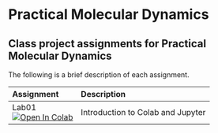 # Practical Molecular Dynamics

## Class project assignments for Practical Molecular Dynamics

The following is a brief description of each assignment.

| Assignment| Description                       |
|:--------|:--------|
| Lab01 <br/>[![Open In Colab](https://colab.research.google.com/assets/colab-badge.svg)](https://github.com/dgoppenheimer/Molecular-Dynamics/blob/main/oppenheimerd_Lab01_intro_jupyter.ipynb) | Introduction to Colab and Jupyter |
